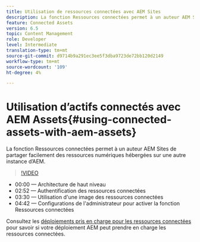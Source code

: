 ```yaml
---
title: Utilisation de ressources connectées avec AEM Sites
description: La fonction Ressources connectées permet à un auteur AEM Sites de partager facilement des ressources numériques hébergées sur une autre instance d’AEM.
feature: Connected Assets
version: 6.5
topic: Content Management
role: Developer
level: Intermediate
translation-type: tm+mt
source-git-commit: d9714b9a291ec3ee5f3dba9723de72bb120d2149
workflow-type: tm+mt
source-wordcount: '109'
ht-degree: 4%

---
```



# Utilisation d’actifs connectés avec AEM Assets{#using-connected-assets-with-aem-assets}

La fonction Ressources connectées permet à un auteur AEM Sites de partager facilement des ressources numériques hébergées sur une autre instance d’AEM.

>[!VIDEO](https://video.tv.adobe.com/v/26060?quality=12&learn=on)

* 00:00 — Architecture de haut niveau
* 02:52 — Authentification des ressources connectées
* 03:30 — Utilisation d&#39;une image des ressources connectées
* 04:42 — Configurations de l&#39;administrateur pour activer la fonction Ressources connectées

Consultez les [déploiements pris en charge pour les ressources connectées](https://docs.adobe.com/content/help/en/experience-manager-65/assets/using/use-assets-across-connected-assets-instances.html#prerequisites) pour savoir si votre déploiement AEM peut prendre en charge les ressources connectées.